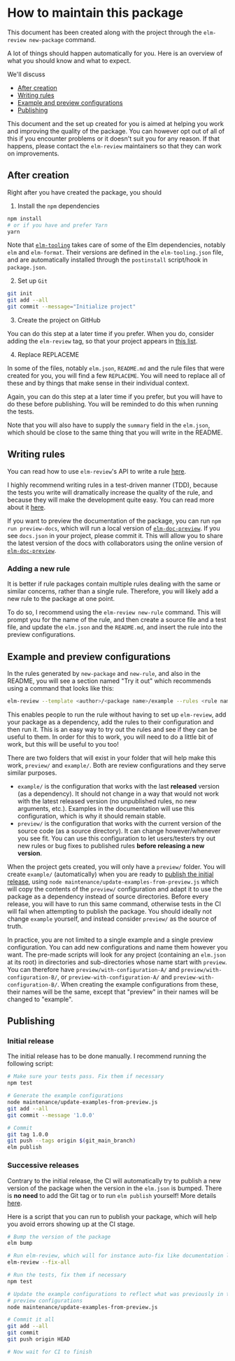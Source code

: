 # How to maintain this package

This document has been created along with the project through the `elm-review new-package` command.

A lot of things should happen automatically for you. Here is an overview of what you should know and what to expect.

We'll discuss
- [After creation](#after-creation)
- [Writing rules](#writing-rules)
- [Example and preview configurations](#example-and-preview-configurations)
- [Publishing](#publishing)

This document and the set up created for you is aimed at helping you work and improving the quality of the package. You can however opt out of all of this if you encounter problems or it doesn't suit you for any reason. If that happens, please contact the `elm-review` maintainers so that they can work on improvements.


## After creation

Right after you have created the package, you should

1. Install the `npm` dependencies

```bash
npm install
# or if you have and prefer Yarn
yarn
```

Note that [`elm-tooling`](https://elm-tooling.github.io/elm-tooling-cli/) takes care of some of the Elm dependencies, notably `elm` and `elm-format`. Their versions are defined in the `elm-tooling.json` file, and are automatically installed through the `postinstall` script/hook in `package.json`.

2. Set up `Git`

```bash
git init
git add --all
git commit --message="Initialize project"
```

3. Create the project on GitHub

You can do this step at a later time if you prefer.
When you do, consider adding the `elm-review` tag, so that your project appears in [this list](https://github.com/topics/elm-review).


4. Replace REPLACEME

In some of the files, notably `elm.json`, `README.md` and the rule files that were created for you, you will find a few `REPLACEME`. You will need to replace all of these and by things that make sense in their individual context.

Again, you can do this step at a later time if you prefer, but you will have to do these before publishing. You will be reminded to do this when running the tests.

Note that you will also have to supply the `summary` field in the `elm.json`, which should be close to the same thing that you will write in the README.


## Writing rules

You can read how to use `elm-review`'s API to write a rule [here](https://package.elm-lang.org/packages/jfmengels/elm-review/latest/Review-Rule).

I highly recommend writing rules in a test-driven manner (TDD), because the tests you write will dramatically increase the quality of the rule, and because they will make the development quite easy. You can read more about it [here](https://package.elm-lang.org/packages/jfmengels/elm-review/latest/Review-Test).

If you want to preview the documentation of the package, you can run `npm run preview-docs`, which will run a local version of [`elm-doc-preview`](https://elm-doc-preview.netlify.app/). If you see `docs.json` in your project, please commit it. This will allow you to share the latest version of the docs with collaborators using the online version of [`elm-doc-preview`](https://elm-doc-preview.netlify.app/).

### Adding a new rule

It is better if rule packages contain multiple rules dealing with the same or similar concerns, rather than a single rule. Therefore, you will likely add a new rule to the package at one point.

To do so, I recommend using the `elm-review new-rule` command. This will prompt you for the name of the rule, and then create a source file and a test file, and update the `elm.json` and the `README.md`, and insert the rule into the preview configurations.


## Example and preview configurations

In the rules generated by `new-package` and `new-rule`, and also in the README, you will see a section named "Try it out" which recommends using a command that looks like this:

```bash
elm-review --template <author>/<package name>/example --rules <rule name>
```

This enables people to run the rule without having to set up `elm-review`, add your package as a dependency, add the rules to their configuration and then run it. This is an easy way to try out the rules and see if they can be useful to them. In order for this to work, you will need to do a little bit of work, but this will be useful to you too!

There are two folders that will exist in your folder that will help make this work, `preview/` and `example/`. Both are review configurations and they serve similar purposes.
- `example/` is the configuration that works with the last **released** version (as a dependency). It should not change in a way that would not work with the latest released version (no unpublished rules, no new arguments, etc.). Examples in the documentation will use this configuration, which is why it should remain stable.
- `preview/` is the configuration that works with the current version of the source code (as a source directory). It can change however/whenever you see fit. You can use this configuration to let users/testers try out new rules or bug fixes to published rules **before releasing a new version**.

When the project gets created, you will only have a `preview/` folder. You will create `example/` (automatically) when you are ready to [publish the initial release](#initial-release), using `node maintenance/update-examples-from-preview.js` which will copy the contents of the `preview/` configuration and adapt it to use the package as a dependency instead of source directories. Before every release, you will have to run this same command, otherwise tests in the CI will fail when attempting to publish the package. You should ideally not change `example` yourself, and instead consider `preview/` as the source of truth.

In practice, you are not limited to a single example and a single preview configuration. You can add new configurations and name them however you want. The pre-made scripts will look for any project (containing an `elm.json` at its root) in directories and sub-directories whose name start with `preview`.
You can therefore have `preview/with-configuration-A/` and `preview/with-configuration-B/`, or `preview-with-configuration-A/` and `preview-with-configuration-B/`. When creating the example configurations from these, their names will be the same, except that "preview" in their names will be changed to "example".


## Publishing

### Initial release

The initial release has to be done manually. I recommend running the following script:

```bash
# Make sure your tests pass. Fix them if necessary
npm test

# Generate the example configurations
node maintenance/update-examples-from-preview.js
git add --all
git commit --message '1.0.0'

# Commit
git tag 1.0.0
git push --tags origin $(git_main_branch)
elm publish
```

### Successive releases

Contrary to the initial release, the CI will automatically try to publish a new version of the package when the version in the `elm.json` is bumped. There is **no need** to add the Git tag or to run `elm publish` yourself! More details [here](https://github.com/dillonkearns/elm-publish-action).

Here is a script that you can run to publish your package, which will help you avoid errors showing up at the CI stage.

```bash
# Bump the version of the package
elm bump

# Run elm-review, which will for instance auto-fix like documentation links
elm-review --fix-all

# Run the tests, fix them if necessary
npm test

# Update the example configurations to reflect what was previously in the
# preview configurations
node maintenance/update-examples-from-preview.js

# Commit it all
git add --all
git commit
git push origin HEAD

# Now wait for CI to finish
```
